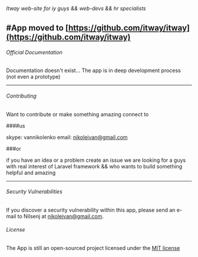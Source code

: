 ###### Itway web-site for iy guys && web-devs && hr specialists

#App moved to [https://github.com/itway/itway](https://github.com/itway/itway)
---

###### Official Documentation

Documentation doesn't exist... The app is in deep development process (not even a prototype)

---

###### Contributing

Want to contribute or make something amazing connect to

####us

 skype: vannikolenko
 email: [nikoleivan@gmail.com](nikoleivan@gmail.com)

###or

if you have an idea or a problem create an issue
we are looking for a guys with real interest of Laravel framework
&& who wants to build something helpful and amazing

---

###### Security Vulnerabilities

If you discover a security vulnerability within this app, please send an e-mail to Nilsenj at nikoleivan@gmail.com.

###### License

The App is still an open-sourced project licensed under the [MIT license](http://opensource.org/licenses/MIT)
